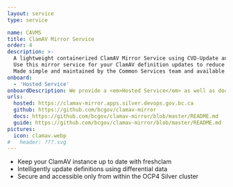 ```yaml
---
layout: service
type: service

name: CAVMS
title: ClamAV Mirror Service
order: 4
description: >-
  A lightweight containerized ClamAV Mirror Service using CVD-Update and Caddy.
  Use this mirror service for your ClamAV definition updates to reduce external network traffic.
  Made simple and maintained by the Common Services team and available for your antivirus definition needs.
onboard:
  - 'Hosted Service'
onboardDescription: We provide a <em>Hosted Service</em> as well as documented <em>open-source code</em> for hosting your own ClamAV Mirror service.
urls:
  hosted: https://clamav-mirror.apps.silver.devops.gov.bc.ca
  github: https://github.com/bcgov/clamav-mirror
  docs: https://github.com/bcgov/clamav-mirror/blob/master/README.md
  guide: https://github.com/bcgov/clamav-mirror/blob/master/README.md
pictures:
  icon: clamav.webp
#   header: ???.svg
---
```

- Keep your ClamAV instance up to date with freshclam
- Intelligently update definitions using differential data
- Secure and accessible only from within the OCP4 Silver cluster
